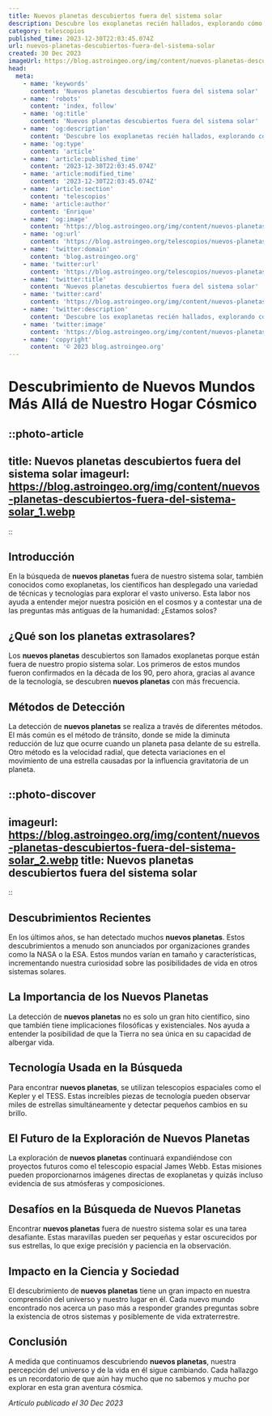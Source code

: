 ```yaml
---
title: Nuevos planetas descubiertos fuera del sistema solar
description: Descubre los exoplanetas recién hallados, explorando cómo cambian nuestra comprensión del universo y la vida más allá de la Tierra.
category: telescopios
published_time: 2023-12-30T22:03:45.074Z
url: nuevos-planetas-descubiertos-fuera-del-sistema-solar
created: 30 Dec 2023
imageUrl: https://blog.astroingeo.org/img/content/nuevos-planetas-descubiertos-fuera-del-sistema-solar_1.webp
head:
  meta:
    - name: 'keywords'
      content: 'Nuevos planetas descubiertos fuera del sistema solar'
    - name: 'robots'
      content: 'index, follow'
    - name: 'og:title'
      content: 'Nuevos planetas descubiertos fuera del sistema solar'
    - name: 'og:description'
      content: 'Descubre los exoplanetas recién hallados, explorando cómo cambian nuestra comprensión del universo y la vida más allá de la Tierra.'
    - name: 'og:type'
      content: 'article'
    - name: 'article:published_time'
      content: '2023-12-30T22:03:45.074Z'
    - name: 'article:modified_time'
      content: '2023-12-30T22:03:45.074Z'
    - name: 'article:section'
      content: 'telescopios'
    - name: 'article:author'
      content: 'Enrique'
    - name: 'og:image'
      content: 'https://blog.astroingeo.org/img/content/nuevos-planetas-descubiertos-fuera-del-sistema-solar_1.webp'
    - name: 'og:url'
      content: 'https://blog.astroingeo.org/telescopios/nuevos-planetas-descubiertos-fuera-del-sistema-solar'
    - name: 'twitter:domain'
      content: 'blog.astroingeo.org'
    - name: 'twitter:url'
      content: 'https://blog.astroingeo.org/telescopios/nuevos-planetas-descubiertos-fuera-del-sistema-solar'
    - name: 'twitter:title'
      content: 'Nuevos planetas descubiertos fuera del sistema solar'
    - name: 'twitter:card'
      content: 'https://blog.astroingeo.org/img/content/nuevos-planetas-descubiertos-fuera-del-sistema-solar_1.webp'
    - name: 'twitter:description'
      content: 'Descubre los exoplanetas recién hallados, explorando cómo cambian nuestra comprensión del universo y la vida más allá de la Tierra.'
    - name: 'twitter:image'
      content: 'https://blog.astroingeo.org/img/content/nuevos-planetas-descubiertos-fuera-del-sistema-solar_1.webp'
    - name: 'copyright'
      content: '© 2023 blog.astroingeo.org'
---
```

# Descubrimiento de Nuevos Mundos Más Allá de Nuestro Hogar Cósmico

::photo-article
---
title: Nuevos planetas descubiertos fuera del sistema solar
imageurl: https://blog.astroingeo.org/img/content/nuevos-planetas-descubiertos-fuera-del-sistema-solar_1.webp
---
::

## Introducción
En la búsqueda de **nuevos planetas** fuera de nuestro sistema solar, también conocidos como exoplanetas, los científicos han desplegado una variedad de técnicas y tecnologías para explorar el vasto universo. Esta labor nos ayuda a entender mejor nuestra posición en el cosmos y a contestar una de las preguntas más antiguas de la humanidad: ¿Estamos solos?

## ¿Qué son los planetas extrasolares?
Los **nuevos planetas** descubiertos son llamados exoplanetas porque están fuera de nuestro propio sistema solar. Los primeros de estos mundos fueron confirmados en la década de los 90, pero ahora, gracias al avance de la tecnología, se descubren **nuevos planetas** con más frecuencia.

## Métodos de Detección
La detección de **nuevos planetas** se realiza a través de diferentes métodos. El más común es el método de tránsito, donde se mide la diminuta reducción de luz que ocurre cuando un planeta pasa delante de su estrella. Otro método es la velocidad radial, que detecta variaciones en el movimiento de una estrella causadas por la influencia gravitatoria de un planeta.


::photo-discover
---
imageurl: https://blog.astroingeo.org/img/content/nuevos-planetas-descubiertos-fuera-del-sistema-solar_2.webp
title: Nuevos planetas descubiertos fuera del sistema solar
---
::

## Descubrimientos Recientes
En los últimos años, se han detectado muchos **nuevos planetas**. Estos descubrimientos a menudo son anunciados por organizaciones grandes como la NASA o la ESA. Estos mundos varían en tamaño y características, incrementando nuestra curiosidad sobre las posibilidades de vida en otros sistemas solares.

## La Importancia de los Nuevos Planetas
La detección de **nuevos planetas** no es solo un gran hito científico, sino que también tiene implicaciones filosóficas y existenciales. Nos ayuda a entender la posibilidad de que la Tierra no sea única en su capacidad de albergar vida.

## Tecnología Usada en la Búsqueda
Para encontrar **nuevos planetas**, se utilizan telescopios espaciales como el Kepler y el TESS. Estas increíbles piezas de tecnología pueden observar miles de estrellas simultáneamente y detectar pequeños cambios en su brillo.

## El Futuro de la Exploración de Nuevos Planetas
La exploración de **nuevos planetas** continuará expandiéndose con proyectos futuros como el telescopio espacial James Webb. Estas misiones pueden proporcionarnos imágenes directas de exoplanetas y quizás incluso evidencia de sus atmósferas y composiciones.

## Desafíos en la Búsqueda de Nuevos Planetas
Encontrar **nuevos planetas** fuera de nuestro sistema solar es una tarea desafiante. Estas maravillas pueden ser pequeñas y estar oscurecidos por sus estrellas, lo que exige precisión y paciencia en la observación.

## Impacto en la Ciencia y Sociedad
El descubrimiento de **nuevos planetas** tiene un gran impacto en nuestra comprensión del universo y nuestro lugar en él. Cada nuevo mundo encontrado nos acerca un paso más a responder grandes preguntas sobre la existencia de otros sistemas y posiblemente de vida extraterrestre.

## Conclusión
A medida que continuamos descubriendo **nuevos planetas**, nuestra percepción del universo y de la vida en él sigue cambiando. Cada hallazgo es un recordatorio de que aún hay mucho que no sabemos y mucho por explorar en esta gran aventura cósmica.

_Artículo publicado el 30 Dec 2023_